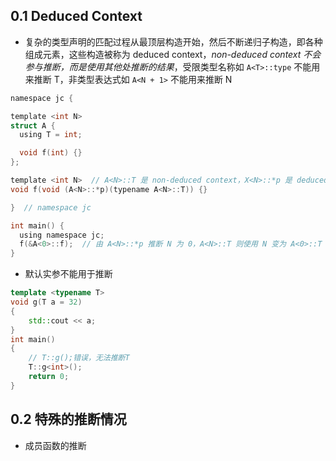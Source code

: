 ## 0.1 Deduced Context

- 复杂的类型声明的匹配过程从最顶层构造开始，然后不断递归子构造，即各种组成元素，这些构造被称为 deduced context，*non-deduced context 不会参与推断，而是使用其他处推断的结果*，受限类型名称如 `A<T>::type` 不能用来推断 T，非类型表达式如 `A<N + 1>` 不能用来推断 N

```c
namespace jc {

template <int N>
struct A {
  using T = int;

  void f(int) {}
};

template <int N>  // A<N>::T 是 non-deduced context，X<N>::*p 是 deduced context
void f(void (A<N>::*p)(typename A<N>::T)) {}

}  // namespace jc

int main() {
  using namespace jc;
  f(&A<0>::f);  // 由 A<N>::*p 推断 N 为 0，A<N>::T 则使用 N 变为 A<0>::T
}
```

- 默认实参不能用于推断
```cpp
template <typename T>
void g(T a = 32)
{
    std::cout << a;
}
int main()
{
    // T::g();错误，无法推断T
    T::g<int>();
    return 0;
}
```

## 0.2 特殊的推断情况

- 成员函数的推断
```


```